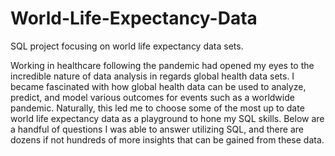 # World-Life-Expectancy-Data
SQL project focusing on world life expectancy data sets.

Working in healthcare following the pandemic had opened my eyes to the incredible nature of data analysis in regards global health data sets. I became fascinated with how global health data can be used to analyze, predict, and model various outcomes for events such as a worldwide pandemic. Naturally, this led me to choose some of the most up to date world life expectancy data as a playground to hone my SQL skills. Below are a handful of questions I was able to answer utilizing SQL, and there are dozens if not hundreds of more insights that can be gained from these data.


